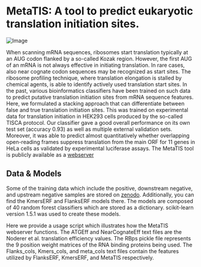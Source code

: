 # MetaTIS: A tool to predict eukaryotic translation initiation sites.

![Image](https://github.com/user-attachments/assets/d96ecb2c-ce25-4d22-a6fa-4e0cc4b8dece)

When scanning mRNA sequences, ribosomes start translation typically at an AUG codon flanked by a so-called Kozak region. However, the first AUG of an mRNA is not always effective in initiating translation. In rare cases, also near cognate codon sequences may be recognized as start sites. The ribosome profiling technique, where translation elongation is stalled by chemical agents, is able to identify actively used translation start sites. In the past, various bioinformatics classifiers have been trained on such data to predict putative translation initiation sites from mRNA sequence features. Here, we formulated a stacking approach that can differentiate between false and true translation initiation sites. This was trained on experimental data for translation initiation in HEK293 cells produced by the so-called TISCA protocol. Our classifier gave a good overall performance on its own test set (accuracy 0.93) as well as multiple external validation sets. Moreover, it was able to predict almost quantitatively whether overlapping open-reading frames suppress translation from the main ORF for 11 genes in HeLa cells as validated by experimental luciferase assays. The MetaTIS tool is publicly available as a [webserver](https://service.bioinformatik.uni-saarland.de/metatis/)

## Data & Models
Some of the training data which include the positive, downstream negative, and upstream negative samples are stored on [zenodo](https://doi.org/10.5281/zenodo.14809153). Additionally, you can find the KmersERF and FlanksERF models there. The models are composed of 40 random forest classifiers which are stored as a dictionary. scikit-learn version 1.5.1 was used to create these models.

Here we provide a usage script which illustrates how the MetaTIS webserver functions. The ATGEff and NearCognateEff text files are the Noderer et al. translation efficiency values. The RBps pickle file represents the 9 position weight matrices of the RNA binding proteins being used. The Flanks_cols, Kmers_cols, and meta_cols text files contain the features utilized by FlanksERF, KmersERF, and MetaTIS respectively. 






